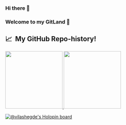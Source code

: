 ### Hi there 👋
### Welcome to my GitLand 🔭

<!--
**vilasrhegde/vilasrhegde** is a ✨ _special_ ✨ repository because its `README.md` (this file) appears on your GitHub profile.

Here are some ideas to get you started:

- 🔭 I’m currently working on ...
- 🌱 I’m currently learning ...
- 👯 I’m looking to collaborate on ...
- 🤔 I’m looking for help with ...
- 💬 Ask me about ...
- 📫 How to reach me: ...
- 😄 Pronouns: ...
- ⚡ Fun fact: ...
-->




<h2> 📈 &nbsp;My GitHub Repo-history!</h2>
<a href="https://github.com/vilasrhegde">
  <img height="180em" src="https://github-readme-stats.vercel.app/api?username=vilasrhegde&show_icons=true&theme=radical" />
  <img height="180em" src="https://github-readme-stats.vercel.app/api/top-langs/?username=vilasrhegde&theme=noctis_minimus&layout=compact" />
</a>

<!-- ![Snake animation](https://github.com/thepiyushmalhotra/thepiyushmalhotra/blob/output/github-contribution-grid-snake.svg) -->





<img alt="" align="left" src="https://github.com/DenverCoder1/github-readme-streak-stats"/>

<img alt="" align="left" src="https://github.com/DenverCoder1/github-readme-streak-stats"/> 



[![@vilashegde's Holopin board](https://holopin.io/api/user/board?user=vilashegde)](https://holopin.io/@vilashegde)




